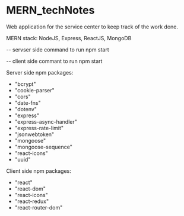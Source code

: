# MERN_techNotes
Web application for the service center to keep track of the work done.

MERN stack: NodeJS, Express, ReactJS, MongoDB

-- servser side command to run npm start

-- client side commant to run npm start


Server side npm packages:
   - "bcrypt"
   - "cookie-parser"
   - "cors"
   - "date-fns"
   - "dotenv"
   - "express"
   - "express-async-handler"
   - "express-rate-limit"
   - "jsonwebtoken"
   - "mongoose"
   - "mongoose-sequence"
   - "react-icons"
   - "uuid"
   
   
Client side npm packages:
   - "react"
   - "react-dom"
   - "react-icons"
   - "react-redux"
   - "react-router-dom"
